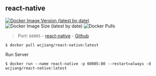 react-native
---
[![Docker Image Version (latest by date)](https://img.shields.io/docker/v/wcjiang/react-native)](https://hub.docker.com/r/wcjiang/react-native) ![Docker Image Size (latest by date)](https://img.shields.io/docker/image-size/wcjiang/react-native) ![Docker Pulls](https://img.shields.io/docker/pulls/wcjiang/react-native)

> Port: `60005` - [react-native](https://facebook.github.io/react-native/)  - [Github](https://github.com/facebook/react-native-website)

```shell
$ docker pull wcjiang/react-native:latest
```

Run Server

```shell
$ docker run --name react-native -p 60005:80 --restart=always -d wcjiang/react-native:latest
```
